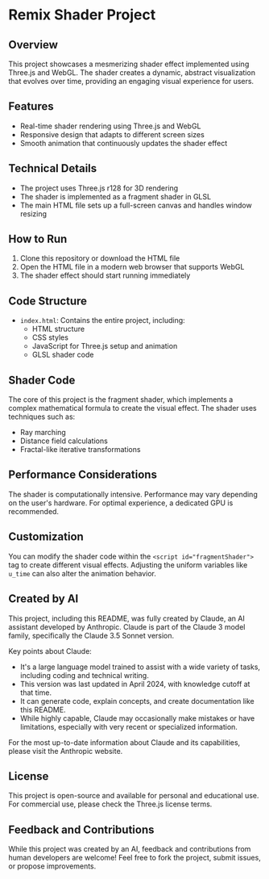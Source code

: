# Remix Shader Project

## Overview
This project showcases a mesmerizing shader effect implemented using Three.js and WebGL. The shader creates a dynamic, abstract visualization that evolves over time, providing an engaging visual experience for users.

## Features
- Real-time shader rendering using Three.js and WebGL
- Responsive design that adapts to different screen sizes
- Smooth animation that continuously updates the shader effect

## Technical Details
- The project uses Three.js r128 for 3D rendering
- The shader is implemented as a fragment shader in GLSL
- The main HTML file sets up a full-screen canvas and handles window resizing

## How to Run
1. Clone this repository or download the HTML file
2. Open the HTML file in a modern web browser that supports WebGL
3. The shader effect should start running immediately

## Code Structure
- `index.html`: Contains the entire project, including:
  - HTML structure
  - CSS styles
  - JavaScript for Three.js setup and animation
  - GLSL shader code

## Shader Code
The core of this project is the fragment shader, which implements a complex mathematical formula to create the visual effect. The shader uses techniques such as:
- Ray marching
- Distance field calculations
- Fractal-like iterative transformations

## Performance Considerations
The shader is computationally intensive. Performance may vary depending on the user's hardware. For optimal experience, a dedicated GPU is recommended.

## Customization
You can modify the shader code within the `<script id="fragmentShader">` tag to create different visual effects. Adjusting the uniform variables like `u_time` can also alter the animation behavior.

## Created by AI
This project, including this README, was fully created by Claude, an AI assistant developed by Anthropic. Claude is part of the Claude 3 model family, specifically the Claude 3.5 Sonnet version. 

Key points about Claude:
- It's a large language model trained to assist with a wide variety of tasks, including coding and technical writing.
- This version was last updated in April 2024, with knowledge cutoff at that time.
- It can generate code, explain concepts, and create documentation like this README.
- While highly capable, Claude may occasionally make mistakes or have limitations, especially with very recent or specialized information.

For the most up-to-date information about Claude and its capabilities, please visit the Anthropic website.

## License
This project is open-source and available for personal and educational use. For commercial use, please check the Three.js license terms.

## Feedback and Contributions
While this project was created by an AI, feedback and contributions from human developers are welcome! Feel free to fork the project, submit issues, or propose improvements.